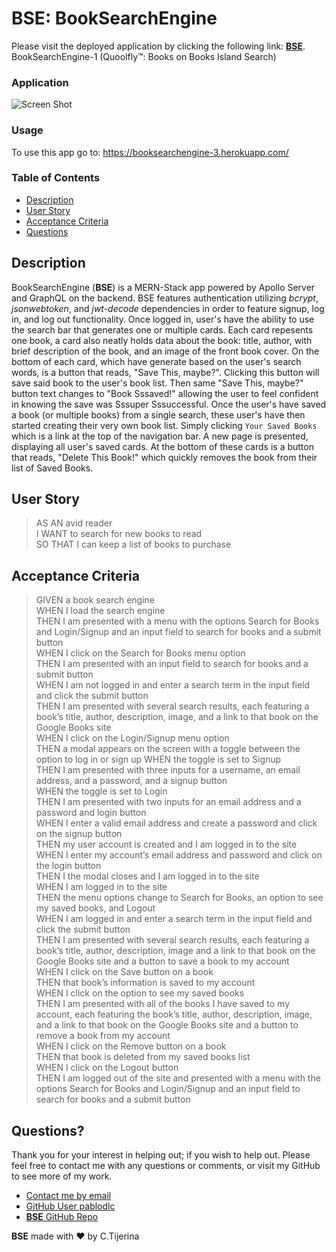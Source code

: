 # **BSE**: BookSearchEngine

Please visit the deployed application by clicking the following link: [**BSE**](https://booksearchengine-3.herokuapp.com/). 
BookSearchEngine-1 (Quoolfly™: Books on Books Island Search)

### Application

![Screen Shot](https://user-images.githubusercontent.com/83429667/149606870-da3bd890-8856-4202-b390-43fa1753a0ac.png)


### Usage

To use this app go to: https://booksearchengine-3.herokuapp.com/

### Table of Contents

-   [Description](#description)
-   [User Story](#user-story)
-   [Acceptance Criteria](#acceptance-criteria)
-   [Questions](#questions)

## Description

BookSearchEngine (**BSE**) is a MERN-Stack app powered by Apollo Server and GraphQL on the backend. BSE features authentication utilizing _bcrypt_, _jsonwebtoken_, and _jwt-decode_ dependencies in order to feature signup, log in, and log out functionality. Once logged in, user's have the ability to use the search bar that generates one or multiple cards. Each card repesents one book, a card also neatly holds data about the book: title, author, with brief description of the book, and an image of the front book cover. On the bottom of each card, which have generate based on the user's search words, is a button that reads, "Save This, maybe?". Clicking this button will save said book to the user's book list. Then same "Save This, maybe?" button text changes to "Book Sssaved!" allowing the user to feel confident in knowing the save was Sssuper Sssuccessful. Once the user's have saved a book (or multiple books) from a single search, these user's have then started creating their very own book list. Simply clicking `Your Saved Books` which is a link at the top of the navigation bar. A new page is presented, displaying all user's saved cards. At the bottom of these cards is a button that reads, "Delete This Book!" which quickly removes the book from their list of Saved Books.

## User Story

> AS AN avid reader  
> I WANT to search for new books to read  
> SO THAT I can keep a list of books to purchase

## Acceptance Criteria

> GIVEN a book search engine  
> WHEN I load the search engine  
> THEN I am presented with a menu with the options Search for Books and Login/Signup and an input field to search for books and a submit button  
> WHEN I click on the Search for Books menu option  
> THEN I am presented with an input field to search for books and a submit button  
> WHEN I am not logged in and enter a search term in the input field and click the submit button  
> THEN I am presented with several search results, each featuring a book’s title, author, description, image, and a link to that book on the Google Books site  
> WHEN I click on the Login/Signup menu option  
> THEN a modal appears on the screen with a toggle between the option to log in or sign up
> WHEN the toggle is set to Signup  
> THEN I am presented with three inputs for a username, an email address, and a password, and a signup button  
> WHEN the toggle is set to Login  
> THEN I am presented with two inputs for an email address and a password and login button  
> WHEN I enter a valid email address and create a password and click on the signup button  
> THEN my user account is created and I am logged in to the site  
> WHEN I enter my account’s email address and password and click on the login button  
> THEN I the modal closes and I am logged in to the site  
> WHEN I am logged in to the site  
> THEN the menu options change to Search for Books, an option to see my saved books, and Logout  
> WHEN I am logged in and enter a search term in the input field and click the submit button  
> THEN I am presented with several search results, each featuring a book’s title, author, description, image and a link to that book on the Google Books site and a button to save a book to my account  
> WHEN I click on the Save button on a book  
> THEN that book’s information is saved to my account  
> WHEN I click on the option to see my saved books  
> THEN I am presented with all of the books I have saved to my account, each featuring the book’s title, author, description, image, and a link to that book on the Google Books site and a button to remove a book from my account  
> WHEN I click on the Remove button on a book  
> THEN that book is deleted from my saved books list  
> WHEN I click on the Logout button  
> THEN I am logged out of the site and presented with a menu with the options Search for Books and Login/Signup and an input field to search for books and a submit button

## Questions?

Thank you for your interest in helping out; if you wish to help out. Please feel free to contact me with any questions or comments, or visit my GitHub to see more of my work.

-   [Contact me by email](mailto:quoolfly@yahoo.com)
-   [GitHub User pablodlc](https://github.com/crtijerina)
-   [**BSE** GitHub Repo](github.com/crtijerina/BookSearchEngine)

**BSE** made with ❤️ by C.Tijerina
